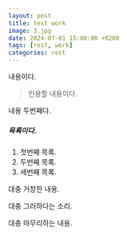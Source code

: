 ```yaml
---
layout: post
title: test work
image: 3.jpg
date: 2024-07-01 15:00:00 +0200
tags: [rest, work]
categories: rest
---
```

내용이다.

> 인용할 내용이다.

내용 두번째다.

##### 목록이다.
1. 첫번째 목록.
2. 두번째 목록.
3. 세번째 목록.

대충 거창한 내용.

대충 그러하다는 소리.

대충 마무리하는 내용.
